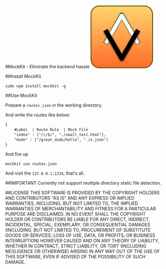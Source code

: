 #MockKit - Eliminate the backend hassle
![alt text](mockkit.png "MockKit Logo")

##Install MockKit

	sudo npm install mockkit -g

##Use MockKit

Prepare a `routes.json` in the working directory.

And write the routes like below:

	{
		#Label  | Route Rule  | Mock File
  		"index" : ["/\/$/", "./small_test.html"],
  		"dude" : ["/great_dude/hello", "./x.json"]
	}
	
And fire up

	mockkit use routes.json

And visit the `127.0.0.1:1234`, that's all.


##IMPORTANT
Currently not support multiple directory static file detection.

##LICENSE
THIS SOFTWARE IS PROVIDED BY THE COPYRIGHT HOLDERS AND CONTRIBUTORS "AS IS" AND ANY EXPRESS OR IMPLIED WARRANTIES, INCLUDING, BUT NOT LIMITED TO, THE IMPLIED WARRANTIES OF MERCHANTABILITY AND FITNESS FOR A PARTICULAR PURPOSE ARE DISCLAIMED. IN NO EVENT SHALL THE COPYRIGHT HOLDER OR CONTRIBUTORS BE LIABLE FOR ANY DIRECT, INDIRECT, INCIDENTAL, SPECIAL, EXEMPLARY, OR CONSEQUENTIAL DAMAGES (INCLUDING, BUT NOT LIMITED TO, PROCUREMENT OF SUBSTITUTE GOODS OR SERVICES; LOSS OF USE, DATA, OR PROFITS; OR BUSINESS INTERRUPTION) HOWEVER CAUSED AND ON ANY THEORY OF LIABILITY, WHETHER IN CONTRACT, STRICT LIABILITY, OR TORT (INCLUDING NEGLIGENCE OR OTHERWISE) ARISING IN ANY WAY OUT OF THE USE OF THIS SOFTWARE, EVEN IF ADVISED OF THE POSSIBILITY OF SUCH DAMAGE.

